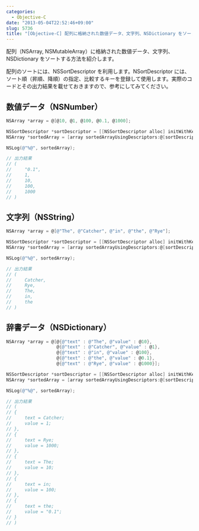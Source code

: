 ```yaml
---
categories:
  - Objective-C
date: "2013-05-04T22:52:46+09:00"
slug: 5736
title: "[Objective-C] 配列に格納された数値データ、文字列、NSDictionary をソートする"
---
```


配列（NSArray, NSMutableArray）に格納された数値データ、文字列、NSDictionary をソートする方法を紹介します。

配列のソートには、NSSortDescriptor を利用します。NSortDescriptor には、ソート順（昇順、降順）の指定、比較するキーを登録して使用します。実際のコードとその出力結果を載せておきますので、参考にしてみてください。

## 数値データ（NSNumber）

```objective-c
NSArray *array = @[@10, @1, @100, @0.1, @1000];

NSSortDescriptor *sortDescriptor = [[NSSortDescriptor alloc] initWithKey:nil ascending:YES];
NSArray *sortedArray = [array sortedArrayUsingDescriptors:@[sortDescriptor]];

NSLog(@"%@", sortedArray);

// 出力結果
// (
//     "0.1",
//     1,
//     10,
//     100,
//     1000
// )
```

## 文字列（NSString）

```objective-c
NSArray *array = @[@"The", @"Catcher", @"in", @"the", @"Rye"];

NSSortDescriptor *sortDescriptor = [[NSSortDescriptor alloc] initWithKey:nil ascending:YES];
NSArray *sortedArray = [array sortedArrayUsingDescriptors:@[sortDescriptor]];

NSLog(@"%@", sortedArray);

// 出力結果
// (
//     Catcher,
//     Rye,
//     The,
//     in,
//     the
// )
```

## 辞書データ（NSDictionary）

```objective-c
NSArray *array = @[@{@"text" : @"The", @"value" : @10},
                   @{@"text" : @"Catcher", @"value" : @1},
                   @{@"text" : @"in", @"value" : @100},
                   @{@"text" : @"the", @"value" : @0.1},
                   @{@"text" : @"Rye", @"value" : @1000}];

NSSortDescriptor *sortDescriptor = [[NSSortDescriptor alloc] initWithKey:@"text" ascending:YES];
NSArray *sortedArray = [array sortedArrayUsingDescriptors:@[sortDescriptor]];

NSLog(@"%@", sortedArray);

// 出力結果
// (
// {
//     text = Catcher;
//     value = 1;
// },
// {
//     text = Rye;
//     value = 1000;
// },
// {
//     text = The;
//     value = 10;
// },
// {
//     text = in;
//     value = 100;
// },
// {
//     text = the;
//     value = "0.1";
// }
// )
```
